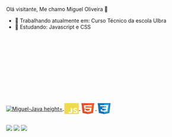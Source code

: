  Olá visitante, Me chamo Miguel Oliveira 👋
 
- 🔭 Trabalhando atualmente em: Curso Técnico da escola Ulbra
- 🌱 Estudando: Javascript e CSS


<div>
<a href="https://github.com/migueloliveirahahn">
 <img height="180cm" scr
  
<div style="display: inline_block"><br>
  <img align="center" alt="Miguel-Java height="30" width="40" 
            <img src="https://cdn.jsdelivr.net/gh/devicons/devicon@latest/icons/java/java-original.svg" />
  <img align="center" alt="Miguel-Js" height="30" width="40" src="https://raw.githubusercontent.com/devicons/devicon/master/icons/javascript/javascript-plain.svg">
  <img align="center" alt="Mguel-HTML" height="30" width="40" src="https://raw.githubusercontent.com/devicons/devicon/master/icons/html5/html5-original.svg">
  <img align="center" alt="Miguel-CSS" height="30" width="40" src="https://raw.githubusercontent.com/devicons/devicon/master/icons/css3/css3-original.svg">
</div>

##

<div> 

 <a href="https://discord.gg/wagxzStdcR" target="_blank"><img src="https://img.shields.io/badge/Discord-7289DA?style=for-the-badge&logo=discord&logoColor=white" target="_blank"></a> 
  <a href = "miguelhahn26@gmail.com"><img src="https://img.shields.io/badge/-Gmail-%23333?style=for-the-badge&logo=gmail&logoColor=white" target="_blank"></a>
  <a href="https://www.linkedin.com/in/miguel-oliveira-hahn-21abb3368" target="_blank"><img src="https://img.shields.io/badge/-LinkedIn-%230077B5?style=for-the-badge&logo=linkedin&logoColor=white" target="_blank"></a> 
  
</div>
